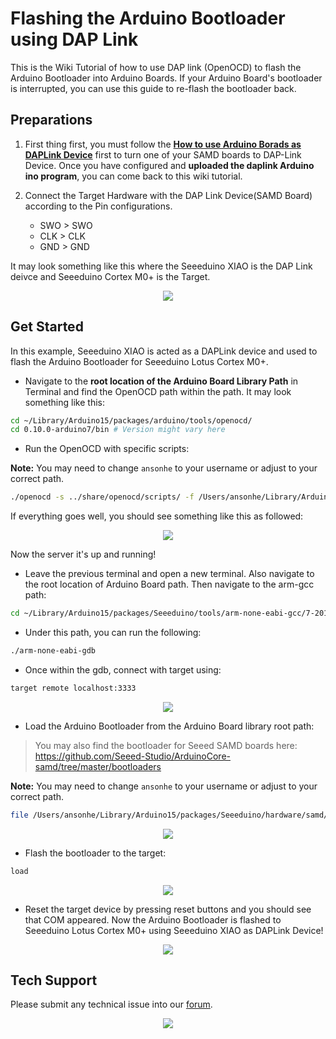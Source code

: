 # Flashing the Arduino Bootloader using DAP Link

This is the Wiki Tutorial of how to use DAP link (OpenOCD) to flash the Arduino Bootloader into Arduino Boards. If your Arduino Board's bootloader is interrupted, you can use this guide to re-flash the bootloader back. 

## Preparations

1. First thing first, you must follow the [**How to use Arduino Borads as DAPLink Device**](https://wiki.seeedstudio.com/Arduino-DAPLink/) first to turn one of your SAMD boards to DAP-Link Device. Once you have configured and **uploaded the daplink Arduino ino program**, you can come back to this wiki tutorial.

2. Connect the Target Hardware with the DAP Link Device(SAMD Board) according to the Pin configurations.

     - SWO > SWO
     - CLK > CLK
     - GND > GND

It may look something like this where the Seeeduino XIAO is the DAP Link deivce and Seeeduino Cortex M0+ is the Target.

<div align=center><img src="https://files.seeedstudio.com/wiki/DAPlink-example/examples.png"/></div>

## Get Started

In this example, Seeeduino XIAO is acted as a DAPLink device and used to flash the Arduino Bootloader for Seeeduino Lotus Cortex M0+.

- Navigate to the **root location of the Arduino Board Library Path** in Terminal and find the OpenOCD path within the path. It may look something like this:

```sh
cd ~/Library/Arduino15/packages/arduino/tools/openocd/
cd 0.10.0-arduino7/bin # Version might vary here
```

- Run the OpenOCD with specific scripts:

**Note:** You may need to change `ansonhe` to your username or adjust to your correct path.

```sh
./openocd -s ../share/openocd/scripts/ -f /Users/ansonhe/Library/Arduino15/packages/Seeeduino/hardware/samd/1.7.9/variants/arduino_zero/openocd_scripts/arduino_zero.cfg
```

If everything goes well, you should see something like this as followed:

<div align=center><img src="https://files.seeedstudio.com/wiki/DAPlink-example/server.png"/></div>

Now the server it's up and running!

- Leave the previous terminal and open a new terminal. Also navigate to the root location of Arduino Board path. Then navigate to the arm-gcc path:

```sh
cd ~/Library/Arduino15/packages/Seeeduino/tools/arm-none-eabi-gcc/7-2017q4/bin
```

- Under this path, you can run the following:

```sh
./arm-none-eabi-gdb
```

- Once within the gdb, connect with target using:

```sh
target remote localhost:3333
```

<div align=center><img src="https://files.seeedstudio.com/wiki/DAPlink-example/target.png"/></div>

- Load the Arduino Bootloader from the Arduino Board library root path:

> You may also find the bootloader for Seeed SAMD boards here: https://github.com/Seeed-Studio/ArduinoCore-samd/tree/master/bootloaders

**Note:** You may need to change `ansonhe` to your username or adjust to your correct path.

```sh
file /Users/ansonhe/Library/Arduino15/packages/Seeeduino/hardware/samd/1.7.9/bootloaders/zero/samd21_sam_ba.elf
```

<div align=center><img src="https://files.seeedstudio.com/wiki/DAPlink-example/file.png"/></div>

- Flash the bootloader to the target:

```sh
load
```

<div align=center><img src="https://files.seeedstudio.com/wiki/DAPlink-example/load.png"/></div>

- Reset the target device by pressing reset buttons and you should see that COM appeared. Now the Arduino Bootloader is flashed to Seeeduino Lotus Cortex M0+ using Seeeduino XIAO as DAPLink Device!

<div align=center><img src="https://files.seeedstudio.com/wiki/DAPlink-example/ports.png"/></div>

## Tech Support

Please submit any technical issue into our [forum](https://forum.seeedstudio.com/).
<br /><p style="text-align:center"><a href="https://www.seeedstudio.com/act-4.html?utm_source=wiki&utm_medium=wikibanner&utm_campaign=newproducts" target="_blank"><img src="https://files.seeedstudio.com/wiki/Wiki_Banner/new_product.jpg" /></a></p>